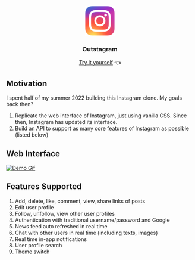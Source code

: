 <div id="top"></div>

<!-- PROJECT LOGO -->
<br />
<div align="center">
  <img src="./client/public/images/logo.png" alt="Logo" width="80" height="80">
  <h3>Outstagram</h3>
  <a href="https://outstagram.onrender.com">Try it yourself</a> 👈
</div>

<!-- Motivation -->
## Motivation
I spent half of my summer 2022 building this Instagram clone. My goals back then?
1. Replicate the web interface of Instagram, just using vanilla CSS. Since then, Instagram has updated its interface.
2. Build an API to support as many core features of Instagram as possible (listed below)

<!-- Web Interface -->
## Web Interface

[![Demo Gif][product-demo]](https://outstagram.onrender.com)

<!-- CORE FEATURES -->
## Features Supported

1. Add, delete, like, comment, view, share links of posts
2. Edit user profile
3. Follow, unfollow, view other user profiles
4. Authentication with traditional username/password and Google
5. News feed auto refreshed in real time
6. Chat with other users in real time (including texts, images)
7. Real time in-app notifications 
8. User profile search
9. Theme switch

<!-- MARKDOWN LINKS & IMAGES -->
<!-- https://www.markdownguide.org/basic-syntax/#reference-style-links -->

[product-screenshot1]: ./client/public/images/demo1.png
[product-screenshot2]: ./client/public/images/demo2.png
[product-screenshot3]: ./client/public/images/demo3.png
[product-demo]: ./client/public/images/outstagram.gif
